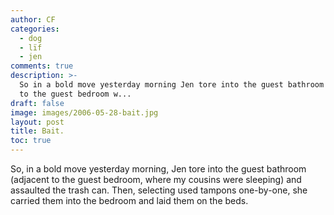 ```yaml
---
author: CF
categories:
  - dog
  - lïf
  - jen
comments: true
description: >-
  So in a bold move yesterday morning Jen tore into the guest bathroom adjacent
  to the guest bedroom w...
draft: false
image: images/2006-05-28-bait.jpg
layout: post
title: Bait.
toc: true
---
```

    
So, in a bold move yesterday morning, Jen tore into the guest bathroom (adjacent to the guest bedroom, where my cousins were sleeping) and assaulted the trash can. Then, selecting used tampons one-by-one, she carried them into the bedroom and laid them on the beds.    

